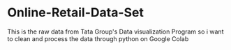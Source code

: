 # Online-Retail-Data-Set
This is the raw data from Tata Group's Data visualization Program so i want to clean and process the data through python on Google Colab
